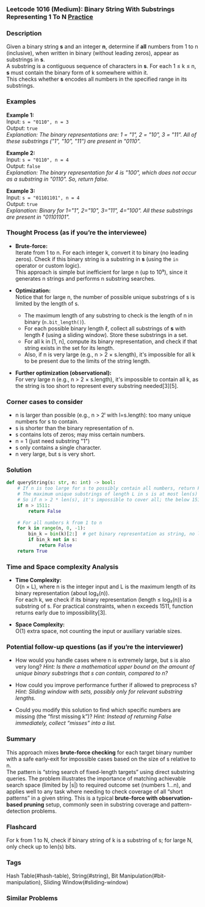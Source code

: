 ### Leetcode 1016 (Medium): Binary String With Substrings Representing 1 To N [Practice](https://leetcode.com/problems/binary-string-with-substrings-representing-1-to-n)

### Description  
Given a binary string **s** and an integer **n**, determine if **all** numbers from 1 to n (inclusive), when written in binary (without leading zeros), appear as substrings in **s**.  
A substring is a contiguous sequence of characters in **s**. For each 1 ≤ k ≤ n, **s** must contain the binary form of k somewhere within it.  
This checks whether **s** encodes all numbers in the specified range in its substrings.

### Examples  

**Example 1:**  
Input: `s = "0110", n = 3`  
Output: `true`  
*Explanation: The binary representations are: 1 = "1", 2 = "10", 3 = "11". All of these substrings ("1", "10", "11") are present in "0110".*

**Example 2:**  
Input: `s = "0110", n = 4`  
Output: `false`  
*Explanation: The binary representation for 4 is "100", which does not occur as a substring in "0110". So, return false.*

**Example 3:**  
Input: `s = "01101101", n = 4`  
Output: `true`  
*Explanation: Binary for 1="1", 2="10", 3="11", 4="100". All these substrings are present in "01101101".*


### Thought Process (as if you’re the interviewee)  
- **Brute-force:**  
  Iterate from 1 to n. For each integer k, convert it to binary (no leading zeros). Check if this binary string is a substring in **s** (using the `in` operator or custom logic).  
  This approach is simple but inefficient for large n (up to 10⁹), since it generates n strings and performs n substring searches.

- **Optimization:**  
  Notice that for large n, the number of possible unique substrings of s is limited by the length of s.  
  - The maximum length of any substring to check is the length of n in binary (`n.bit_length()`).
  - For each possible binary length ℓ, collect all substrings of **s** with length ℓ (using a sliding window). Store these substrings in a set.
  - For all k in [1, n], compute its binary representation, and check if that string exists in the set for its length.  
  - Also, if n is very large (e.g., n > 2 × s.length), it's impossible for all k to be present due to the limits of the string length.

- **Further optimization (observational):**  
  For very large n (e.g., n > 2 × s.length), it's impossible to contain all k, as the string is too short to represent every substring needed[3][5].

### Corner cases to consider  
- n is larger than possible (e.g., n > 2ˡ with l=s.length): too many unique numbers for s to contain.
- s is shorter than the binary representation of n.
- s contains lots of zeros; may miss certain numbers.
- n = 1 (just need substring "1")
- s only contains a single character.
- n very large, but s is very short.

### Solution

```python
def queryString(s: str, n: int) -> bool:
    # If n is too large for s to possibly contain all numbers, return False directly
    # The maximum unique substrings of length L in s is at most len(s) - L + 1
    # So if n > 2 * len(s), it's impossible to cover all; the below 1511 is a tight bound
    if n > 1511:
        return False
    
    # For all numbers k from 1 to n
    for k in range(n, 0, -1):
        bin_k = bin(k)[2:]  # get binary representation as string, no leading '0b'
        if bin_k not in s:
            return False
    return True
```

### Time and Space complexity Analysis  

- **Time Complexity:**  
  O(n × L), where n is the integer input and L is the maximum length of its binary representation (about log₂(n)).  
  For each k, we check if its binary representation (length ≤ log₂(n)) is a substring of s.
  For practical constraints, when n exceeds 1511, function returns early due to impossibility[3].

- **Space Complexity:**  
  O(1) extra space, not counting the input or auxiliary variable sizes.


### Potential follow-up questions (as if you’re the interviewer)  

- How would you handle cases where n is extremely large, but s is also very long?
  *Hint: Is there a mathematical upper bound on the amount of unique binary substrings that s can contain, compared to n?*

- How could you improve performance further if allowed to preprocess s?
  *Hint: Sliding window with sets, possibly only for relevant substring lengths.*

- Could you modify this solution to find which specific numbers are missing (the “first missing k”)?
  *Hint: Instead of returning False immediately, collect “misses” into a list.*

### Summary
This approach mixes **brute-force checking** for each target binary number with a safe early-exit for impossible cases based on the size of s relative to n.  
The pattern is “string search of fixed-length targets” using direct substring queries. The problem illustrates the importance of matching achievable search space (limited by |s|) to required outcome set (numbers 1…n), and applies well to any task where needing to check coverage of all “short patterns” in a given string. This is a typical **brute-force with observation-based pruning** setup, commonly seen in substring coverage and pattern-detection problems.


### Flashcard
For k from 1 to N, check if binary string of k is a substring of s; for large N, only check up to len(s) bits.

### Tags
Hash Table(#hash-table), String(#string), Bit Manipulation(#bit-manipulation), Sliding Window(#sliding-window)

### Similar Problems
